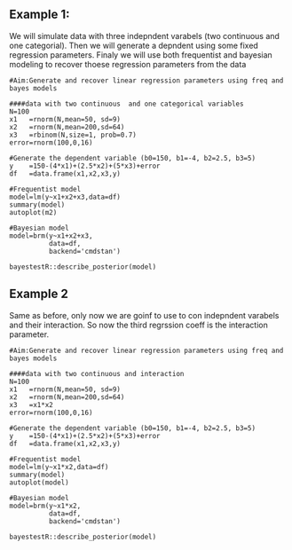 ## Example 1: 
We will simulate data with three indepndent varabels (two continuous  and one categorial). 
Then we will generate a depndent using some fixed regression parameters.
Finaly we will use both frequentist and bayesian modeling to recover thoese regression parameters from the data

```
#Aim:Generate and recover linear regression parameters using freq and bayes models

####data with two continuous  and one categorical variables
N=100 
x1   =rnorm(N,mean=50, sd=9)
x2   =rnorm(N,mean=200,sd=64)
x3   =rbinom(N,size=1, prob=0.7)
error=rnorm(100,0,16)

#Generate the dependent variable (b0=150, b1=-4, b2=2.5, b3=5)
y    =150-(4*x1)+(2.5*x2)+(5*x3)+error
df   =data.frame(x1,x2,x3,y)

#Frequentist model
model=lm(y~x1+x2+x3,data=df)
summary(model)
autoplot(m2)

#Bayesian model
model=brm(y~x1+x2+x3,
          data=df,
          backend='cmdstan')

bayestestR::describe_posterior(model)

```
## Example 2
Same as before, only now we are goinf to use to con indepndent varabels and their interaction.
So now the third regrssion coeff is the interaction parameter.

```
#Aim:Generate and recover linear regression parameters using freq and bayes models

####data with two continuous and interaction
N=100 
x1   =rnorm(N,mean=50, sd=9)
x2   =rnorm(N,mean=200,sd=64)
x3   =x1*x2
error=rnorm(100,0,16)

#Generate the dependent variable (b0=150, b1=-4, b2=2.5, b3=5)
y    =150-(4*x1)+(2.5*x2)+(5*x3)+error
df   =data.frame(x1,x2,x3,y)

#Frequentist model
model=lm(y~x1*x2,data=df)
summary(model)
autoplot(model)

#Bayesian model
model=brm(y~x1*x2,
          data=df,
          backend='cmdstan')

bayestestR::describe_posterior(model)
```
